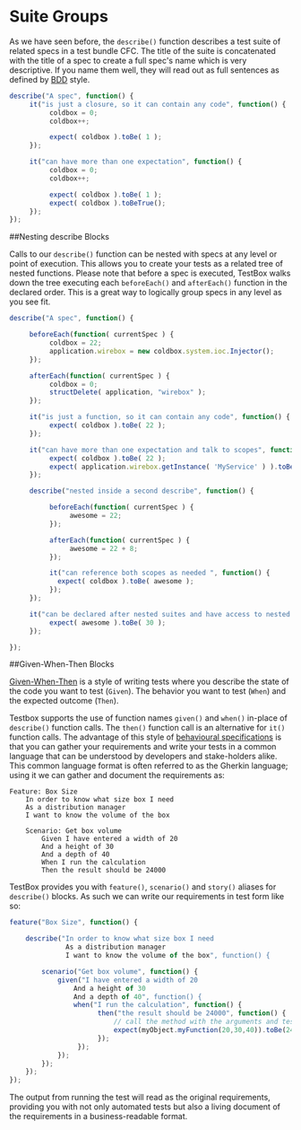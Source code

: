 # Suite Groups

As we have seen before, the `describe()` function describes a test suite of related specs in a test bundle CFC. The title of the suite is concatenated with the title of a spec to create a full spec's name which is very descriptive. If you name them well, they will read out as full sentences as defined by [BDD](http://en.wikipedia.org/wiki/Behavior-driven_development) style.

```javascript
describe("A spec", function() {
     it("is just a closure, so it can contain any code", function() {
          coldbox = 0;
          coldbox++;

          expect( coldbox ).toBe( 1 );
     });

     it("can have more than one expectation", function() {
          coldbox = 0;
          coldbox++;

          expect( coldbox ).toBe( 1 );
          expect( coldbox ).toBeTrue();
     });
});
```

##Nesting describe Blocks

Calls to our `describe()` function can be nested with specs at any level or point of execution. This allows you to create your tests as a related tree of nested functions. Please note that before a spec is executed, TestBox walks down the tree executing each `beforeEach()` and `afterEach()` function in the declared order. This is a great way to logically group specs in any level as you see fit.

```javascript
describe("A spec", function() {

     beforeEach(function( currentSpec ) {
          coldbox = 22;
          application.wirebox = new coldbox.system.ioc.Injector();
     });

     afterEach(function( currentSpec ) {
          coldbox = 0;
          structDelete( application, "wirebox" );
     });

     it("is just a function, so it can contain any code", function() {
          expect( coldbox ).toBe( 22 );
     });

     it("can have more than one expectation and talk to scopes", function() {
          expect( coldbox ).toBe( 22 );
          expect( application.wirebox.getInstance( 'MyService' ) ).toBeComponent();
     });

     describe("nested inside a second describe", function() {

          beforeEach(function( currentSpec ) {
               awesome = 22;
          });

          afterEach(function( currentSpec ) {
               awesome = 22 + 8;
          });

          it("can reference both scopes as needed ", function() {
            expect( coldbox ).toBe( awesome );
          });
     });

     it("can be declared after nested suites and have access to nested variables", function() {
          expect( awesome ).toBe( 30 );
     });

});
```

##Given-When-Then Blocks

[Given-When-Then](http://martinfowler.com/bliki/GivenWhenThen.html) is a style of writing tests where you describe the state of the code you want to test (`Given`). The behavior you want to test (`When`) and the expected outcome (`Then`).

Testbox supports the use of function names `given()` and `when()` in-place of `describe()` function calls. The `then()` function call is an alternative for `it()` function calls. The advantage of this style of [behavioural specifications](https://en.wikipedia.org/wiki/Behavior-driven_development#Behavioural_specifications) is that you can gather your requirements and write your tests in a common language that can be understood by developers and stake-holders alike. This common language format is often referred to as the Gherkin language; using it we can gather and document the requirements as: 

```
Feature: Box Size
    In order to know what size box I need
    As a distribution manager
    I want to know the volume of the box

    Scenario: Get box volume
        Given I have entered a width of 20
        And a height of 30
        And a depth of 40
        When I run the calculation
        Then the result should be 24000
```

TestBox provides you with `feature()`, `scenario()` and `story()` aliases for `describe()` blocks. As such we can write our requirements in test form like so:

```javascript
feature("Box Size", function() {

    describe("In order to know what size box I need
              As a distribution manager
              I want to know the volume of the box", function() {

        scenario("Get box volume", function() {
            given("I have entered a width of 20
                And a height of 30
                And a depth of 40", function() {
                when("I run the calculation", function() {
		              then("the result should be 24000", function() {
		                  // call the method with the arguments and test the outcome
		                  expect(myObject.myFunction(20,30,40)).toBe(24000);
		              });
	             });
            });
        });
    });
});
```

The output from running the test will read as the original requirements, providing you with not only automated tests but also a living document of the requirements in a business-readable format.

